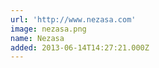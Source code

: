 ```yaml
---
url: 'http://www.nezasa.com'
image: nezasa.png
name: Nezasa
added: 2013-06-14T14:27:21.000Z
---
```

